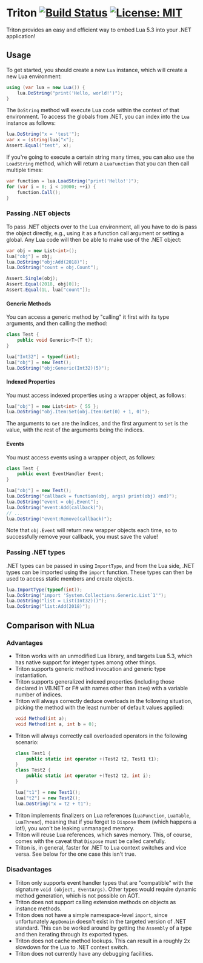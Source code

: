 # Triton [![Build Status](https://travis-ci.org/kevzhao2/Triton.svg?branch=master)](https://travis-ci.org/kevzhao2/Triton) [![License: MIT](https://img.shields.io/badge/License-MIT-yellow.svg)](https://opensource.org/licenses/MIT)

Triton provides an easy and efficient way to embed Lua 5.3 into your .NET application!

## Usage

To get started, you should create a new `Lua` instance, which will create a new Lua environment:
```csharp
using (var lua = new Lua()) {
    lua.DoString("print('Hello, world!')");
}
```

The `DoString` method will execute Lua code within the context of that environment. To access the globals from .NET, you can index into the `Lua` instance as follows:
```csharp
lua.DoString("x = 'test'");
var x = (string)lua["x"];
Assert.Equal("test", x);
```

If you're going to execute a certain string many times, you can also use the `LoadString` method, which will return a `LuaFunction` that you can then call multiple times:
```csharp
var function = lua.LoadString("print('Hello!')");
for (var i = 0; i < 10000; ++i) {
    function.Call();
}
```

### Passing .NET objects

To pass .NET objects over to the Lua environment, all you have to do is pass the object directly, e.g., using it as a function call argument or setting a global. Any Lua code will then be able to make use of the .NET object:
```csharp
var obj = new List<int>();
lua["obj"] = obj;
lua.DoString("obj:Add(2018)");
lua.DoString("count = obj.Count");

Assert.Single(obj);
Assert.Equal(2018, obj[0]);
Assert.Equal(1L, lua["count"]);
```

#### Generic Methods

You can access a generic method by "calling" it first with its type arguments, and then calling the method:
```csharp
class Test {
    public void Generic<T>(T t);
}

lua["Int32"] = typeof(int);
lua["obj"] = new Test();
lua.DoString("obj:Generic(Int32)(5)");
```

#### Indexed Properties

You must access indexed properties using a wrapper object, as follows:
```csharp
lua["obj"] = new List<int> { 55 };
lua.DoString("obj.Item:Set(obj.Item:Get(0) + 1, 0)");
```

The arguments to `Get` are the indices, and the first argument to `Set` is the value, with the rest of the arguments being the indices.

#### Events

You must access events using a wrapper object, as follows:
```csharp
class Test {
    public event EventHandler Event;
}

lua["obj"] = new Test();
lua.DoString("callback = function(obj, args) print(obj) end)");
lua.DoString("event = obj.Event");
lua.DoString("event:Add(callback)");
// ...
lua.DoString("event:Remove(callback)");
```

Note that `obj.Event` will return new wrapper objects each time, so to successfully remove your callback, you must save the value!

### Passing .NET types

.NET types can be passed in using `ImportType`, and from the Lua side, .NET types can be imported using the `import` function. These types can then be used to access static members and create objects.
```csharp
lua.ImportType(typeof(int));
lua.DoString("import 'System.Collections.Generic.List`1'");
lua.DoString("list = List(Int32)()");
lua.DoString("list:Add(2018)");
```

## Comparison with NLua

### Advantages

* Triton works with an unmodified Lua library, and targets Lua 5.3, which has native support for integer types among other things.
* Triton supports generic method invocation and generic type instantiation.
* Triton supports generalized indexed properties (including those declared in VB.NET or F# with names other than `Item`) with a variable number of indices.
* Triton will always correctly deduce overloads in the following situation, picking the method with the least number of default values applied:
  ```csharp
  void Method(int a);
  void Method(int a, int b = 0);
  ```
* Triton will always correctly call overloaded operators in the following scenario:
  ```csharp
  class Test1 {
      public static int operator +(Test2 t2, Test1 t1);
  }
  class Test2 {
      public static int operator +(Test2 t2, int i);
  }

  lua["t1"] = new Test1();
  lua["t2"] = new Test2();
  lua.DoString("x = t2 + t1");
  ```
* Triton implements finalizers on Lua references (`LuaFunction`, `LuaTable`, `LuaThread`), meaning that if you forget to `Dispose` them (which happens a lot!), you won't be leaking unmanaged memory.
* Triton will reuse Lua references, which saves memory. This, of course, comes with the caveat that `Dispose` must be called carefully.
* Triton is, in general, faster for .NET to Lua context switches and vice versa. See below for the one case this isn't true.

### Disadvantages
* Triton only supports event handler types that are "compatible" with the signature `void (object, EventArgs)`. Other types would require dynamic method generation, which is not possible on AOT.
* Triton does not support calling extension methods on objects as instance methods.
* Triton does not have a simple namespace-level `import`, since unfortunately `AppDomain` doesn't exist in the targeted version of .NET standard. This can be worked around by getting the `Assembly` of a type and then iterating through its exported types.
* Triton does not cache method lookups. This can result in a roughly 2x slowdown for the Lua to .NET context switch.
* Triton does not currently have any debugging facilities.